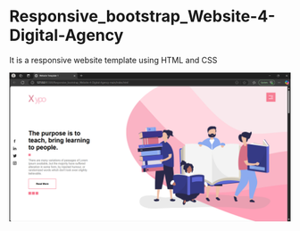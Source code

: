 # Responsive_bootstrap_Website-4-Digital-Agency
It is a responsive website template using HTML and CSS


![](https://github.com/Suman-Sourav20/Responsive_bootstrap_Website-4-Digital-Agency/blob/main/Responsive_bootstrap_Website-4-Digital-Agency-main.png)
